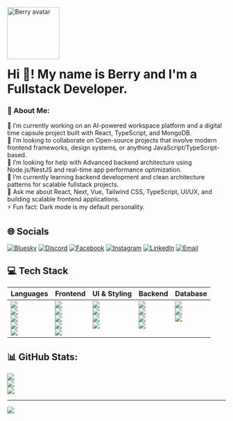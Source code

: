 <img src="https://i.imgflip.com/65efzo.gif" align="left" width="120" alt="Berry avatar" style="display: block;" />

</br></br></br></br></br>
<h1> Hi 👋! My name is Berry and I'm a Fullstack Developer.</h1>


### 💫 About Me:
🔭 I’m currently working on an AI-powered workspace platform and a digital time capsule project built with React, TypeScript, and MongoDB.<br>👯 I’m looking to collaborate on Open-source projects that involve modern frontend frameworks, design systems, or anything JavaScript/TypeScript-based.<br>🤝 I’m looking for help with Advanced backend architecture using Node.js/NestJS and real-time app performance optimization.<br>🌱 I’m currently learning backend development and clean architecture patterns for scalable fullstack projects.<br>💬 Ask me about React, Next, Vue, Tailwind CSS, TypeScript, UI/UX, and building scalable frontend applications.<br>⚡ Fun fact: Dark mode is my default personality.


## 🌐 Socials

[![Bluesky](https://img.shields.io/badge/Bluesky-0285FF?style=for-the-badge&logo=bluesky&logoColor=white)](https://bsky.app/profile/thinhtethtetzaw)
[![Discord](https://img.shields.io/badge/Discord-berrybebe-7289DA?style=for-the-badge&logo=discord&logoColor=white)](https://discord.com/users/berrybebe)
[![Facebook](https://img.shields.io/badge/Facebook-1877F2?style=for-the-badge&logo=facebook&logoColor=white)](https://www.facebook.com/HtetTZ77)
[![Instagram](https://img.shields.io/badge/Instagram-E4405F?style=for-the-badge&logo=instagram&logoColor=white)](https://instagram.com/berry_htz)
[![LinkedIn](https://img.shields.io/badge/LinkedIn-0077B5?style=for-the-badge&logo=linkedin&logoColor=white)](https://www.linkedin.com/in/thin-htet-htet-zaw-073491241/)
[![Email](https://img.shields.io/badge/Email-D14836?style=for-the-badge&logo=gmail&logoColor=white)](mailto:thinhtethtetzaw778@gmail.com)

## 💻 Tech Stack

<table>
  <thead>
    <tr>
      <th>Languages</th>
      <th>Frontend</th>
      <th>UI & Styling</th>
      <th>Backend</th>
      <th>Database</th>
    </tr>
  </thead>
  <tbody>
    <tr valign="top">
      <td>
        <img src="https://img.shields.io/badge/html5-%23E34F26.svg?style=flat&logo=html5&logoColor=white"/><br/>
        <img src="https://img.shields.io/badge/javascript-%23323330.svg?style=flat&logo=javascript&logoColor=%23F7DF1E"/><br/>
        <img src="https://img.shields.io/badge/typescript-%23007ACC.svg?style=flat&logo=typescript&logoColor=white"/><br/>
        <img src="https://img.shields.io/badge/kotlin-%237F52FF.svg?style=flat&logo=kotlin&logoColor=white"/><br/>
        <img src="https://img.shields.io/badge/node.js-6DA55F?style=flat&logo=node.js&logoColor=white"/>
      </td>
      <td>
        <img src="https://img.shields.io/badge/react-%2320232a.svg?style=flat&logo=react&logoColor=%2361DAFB"/><br/>
        <img src="https://img.shields.io/badge/next-black?style=flat&logo=next.js&logoColor=white"/><br/>
        <img src="https://img.shields.io/badge/vue.js-%2335495e.svg?style=flat&logo=vuedotjs&logoColor=%234FC08D"/><br/>
        <img src="https://img.shields.io/badge/react_native-%2320232a.svg?style=flat&logo=react&logoColor=%2361DAFB"/><br/>
        <img src="https://img.shields.io/badge/astro-%232C2052.svg?style=flat&logo=astro&logoColor=white"/>
      </td>
      <td>
        <img src="https://img.shields.io/badge/tailwindcss-%2338B2AC.svg?style=flat&logo=tailwind-css&logoColor=white"/><br/>
        <img src="https://img.shields.io/badge/chakra-%234ED1C5.svg?style=flat&logo=chakraui&logoColor=white"/><br/>
        <img src="https://img.shields.io/badge/MUI-%230081CB.svg?style=flat&logo=mui&logoColor=white"/><br/>
        <img src="https://img.shields.io/badge/SASS-hotpink.svg?style=flat&logo=SASS&logoColor=white"/>
      </td>
      <td>
        <img src="https://img.shields.io/badge/express.js-%23404d59.svg?style=flat&logo=express&logoColor=%2361DAFB"/><br/>
        <img src="https://img.shields.io/badge/nestjs-%23E0234E.svg?style=flat&logo=nestjs&logoColor=white"/><br/>
        <img src="https://img.shields.io/badge/firebase-%23039BE5.svg?style=flat&logo=firebase"/><br/>
        <img src="https://img.shields.io/badge/tRPC-%232596BE.svg?style=flat&logo=tRPC&logoColor=white"/>
      </td>
      <td>
        <img src="https://img.shields.io/badge/postgres-%23316192.svg?style=flat&logo=postgresql&logoColor=white"/><br/>
        <img src="https://img.shields.io/badge/MongoDB-%234ea94b.svg?style=flat&logo=mongodb&logoColor=white"/><br/>
        <img src="https://img.shields.io/badge/Prisma-3982CE?style=flat&logo=Prisma&logoColor=white"/>
      </td>
    </tr>
  </tbody>
</table>

## 📊 GitHub Stats:
![](https://github-readme-stats.vercel.app/api?username=thinhtethtetzaw&theme=neon&hide_border=true&include_all_commits=false&count_private=false)<br/>
![](https://nirzak-streak-stats.vercel.app/?user=thinhtethtetzaw&theme=neon&hide_border=true)<br/>
![](https://github-readme-stats.vercel.app/api/top-langs/?username=thinhtethtetzaw&theme=neon&hide_border=true&include_all_commits=false&count_private=false&layout=compact)

---
[![](https://visitcount.itsvg.in/api?id=thinhtethtetzaw&icon=0&color=10)](https://visitcount.itsvg.in)

<!-- Proudly created with GPRM ( https://gprm.itsvg.in ) -->
